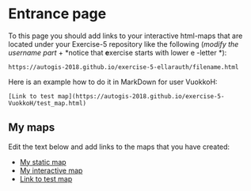 # Entrance page

To this page you should add links to your interactive html-maps that are located under your Exercise-5 repository like the following (*modify the username part* + *notice that **e**xercise starts with lower e -letter *):

 `https://autogis-2018.github.io/exercise-5-ellarauth/filename.html`

Here is an example how to do it in MarkDown for user VuokkoH:

```
[Link to test map](https://autogis-2018.github.io/exercise-5-VuokkoH/test_map.html)
```

## My maps

Edit the text below and add links to the maps that you have created:

 - [My static map](https://github.com/AutoGIS-2018/docs/exercise-5-ellarauth/Shopping_centers_accessibility_car_pt_comparisons.png)
 - [My interactive map]()
 - [Link to test map](https://autogis-2018.github.io/exercise-5-VuokkoH/test_map.html)

